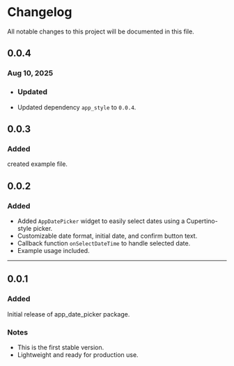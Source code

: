 # Changelog

All notable changes to this project will be documented in this file.

## 0.0.4

### Aug 10, 2025

- ### Updated
- Updated dependency `app_style` to `0.0.4`.


## 0.0.3
### Added

created example file.

## 0.0.2
### Added
- Added `AppDatePicker` widget to easily select dates using a Cupertino-style picker.
- Customizable date format, initial date, and confirm button text.
- Callback function `onSelectDateTime` to handle selected date.
- Example usage included.

---

## 0.0.1
### Added
Initial release of app_date_picker package.

### Notes
- This is the first stable version.
- Lightweight and ready for production use.
